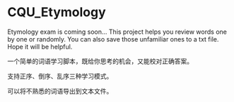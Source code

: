 # CQU_Etymology
Etymology exam is coming soon... This project helps you review  words one by one or randomly. You can also save those unfamiliar ones to a txt file.  Hope it will be helpful.

 一个简单的词语学习脚本，既给你思考的机会，又能校对正确答案。




支持正序、倒序、乱序三种学习模式。

可以将不熟悉的词语导出到文本文件。
